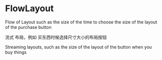 # FlowLayout
Flow of Layout  such as the size of the time to choose the size of the layout of the purchase button

流式 布局，例如 买东西时候选择尺寸大小的布局按钮

Streaming layouts, such as the size of the layout of the button when you buy things
